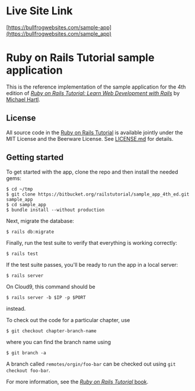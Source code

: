 # Live Site Link

[https://bullfrogwebsites.com/sample-app](https://bullfrogwebsites.com/sample_app)

# Ruby on Rails Tutorial sample application

This is the reference implementation of the sample application for the 4th edition of [*Ruby on Rails Tutorial: Learn Web Development with Rails*](http://www.railstutorial.org/) by [Michael Hartl](http://www.michaelhartl.com/).

## License

All source code in the [Ruby on Rails Tutorial](http://railstutorial.org/) is available jointly under the MIT License and the Beerware License. See [LICENSE.md](LICENSE.md) for details.

## Getting started

To get started with the app, clone the repo and then install the needed gems:

```
$ cd ~/tmp
$ git clone https://bitbucket.org/railstutorial/sample_app_4th_ed.git sample_app
$ cd sample_app
$ bundle install --without production
```

Next, migrate the database:

```
$ rails db:migrate
```

Finally, run the test suite to verify that everything is working correctly:

```
$ rails test
```

If the test suite passes, you'll be ready to run the app in a local server:

```
$ rails server
```

On Cloud9, this command should be

```
$ rails server -b $IP -p $PORT
```

instead.

To check out the code for a particular chapter, use

```
$ git checkout chapter-branch-name
```

where you can find the branch name using

```
$ git branch -a
```

A branch called `remotes/orgin/foo-bar` can be checked out using `git checkout foo-bar`.

For more information, see the
[*Ruby on Rails Tutorial* book](http://www.railstutorial.org/book).
